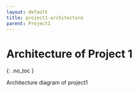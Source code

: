 ```yaml
---
layout: default
title: project1-architecture
parent: Project1
---
```


# Architecture of Project 1
{: .no_toc }

Architecture diagram of project1